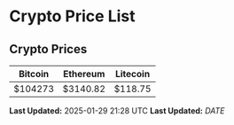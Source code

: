 # Crypto Price List

## Crypto Prices
| Bitcoin | Ethereum | Litecoin |
| ------- | -------- | -------- |
| $104273 | $3140.82 | $118.75 |
**Last Updated:** 2025-01-29 21:28 UTC
**Last Updated:** $DATE$
